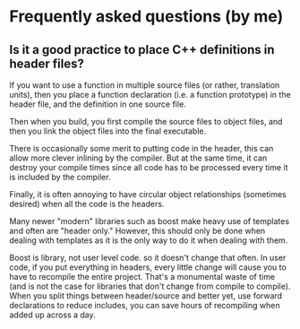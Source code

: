 # Frequently asked questions (by me)

## Is it a good practice to place C++ definitions in header files?

If you want to use a function in multiple source files (or rather, translation units), then you place a function declaration (i.e. a function prototype) in the header file, and the definition in one source file.

Then when you build, you first compile the source files to object files, and then you link the object files into the final executable.

There is occasionally some merit to putting code in the header, this can allow more clever inlining by the compiler. But at the same time, it can destroy your compile times since all code has to be processed every time it is included by the compiler.

Finally, it is often annoying to have circular object relationships (sometimes desired) when all the code is the headers.

Many newer "modern" libraries such as boost make heavy use of templates and often are "header only." However, this should only be done when dealing with templates as it is the only way to do it when dealing with them.

Boost is library, not user level code. so it doesn't change that often. In user code, if you put everything in headers, every little change will cause you to have to recompile the entire project. That's a monumental waste of time (and is not the case for libraries that don't change from compile to compile). When you split things between header/source and better yet, use forward declarations to reduce includes, you can save hours of recompiling when added up across a day.